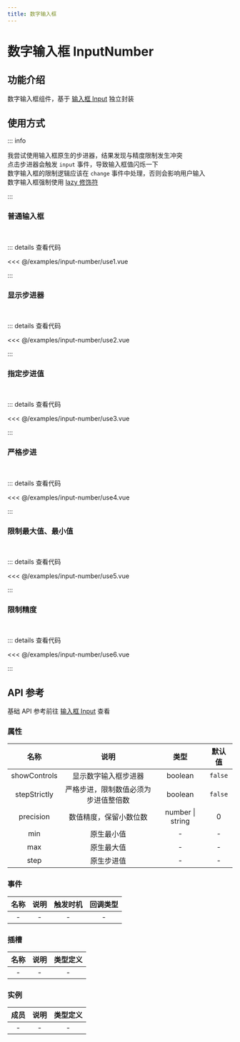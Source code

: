 ```yaml
---
title: 数字输入框
---
```


# 数字输入框 InputNumber

## 功能介绍

数字输入框组件，基于 [输入框 Input](/examples/input) 独立封装

## 使用方式

::: info

我尝试使用输入框原生的步进器，结果发现与精度限制发生冲突  
点击步进器会触发 `input` 事件，导致输入框值闪烁一下  
数字输入框的限制逻辑应该在 `change` 事件中处理，否则会影响用户输入  
数字输入框强制使用 [lazy 修饰符](/examples/input/index.md#v-model-修饰符)

:::

### 普通输入框

<br />
<InputNumberUse1 />

::: details 查看代码

<<< @/examples/input-number/use1.vue

:::

### 显示步进器

<br />
<InputNumberUse2 />

::: details 查看代码

<<< @/examples/input-number/use2.vue

:::

### 指定步进值

<br />
<InputNumberUse3 />

::: details 查看代码

<<< @/examples/input-number/use3.vue

:::

### 严格步进

<br />
<InputNumberUse4 />

::: details 查看代码

<<< @/examples/input-number/use4.vue

:::

### 限制最大值、最小值

<br />
<InputNumberUse5 />

::: details 查看代码

<<< @/examples/input-number/use5.vue

:::

### 限制精度

<br />
<InputNumberUse6 />

::: details 查看代码

<<< @/examples/input-number/use6.vue

:::

## API 参考

基础 API 参考前往 [输入框 Input](/examples/input) 查看

### 属性

|     名称     |                 说明                 |       类型       | 默认值  |
| :----------: | :----------------------------------: | :--------------: | :-----: |
| showControls |         显示数字输入框步进器         |     boolean      | `false` |
| stepStrictly | 严格步进，限制数值必须为步进值整倍数 |     boolean      | `false` |
|  precision   |        数值精度，保留小数位数        | number \| string |    0    |
|     min      |              原生最小值              |        -         |    -    |
|     max      |              原生最大值              |        -         |    -    |
|     step     |              原生步进值              |        -         |    -    |

### 事件

| 名称 | 说明 | 触发时机 | 回调类型 |
| :--: | :--: | :------: | :------: |
|  -   |  -   |    -     |    -     |

### 插槽

| 名称 | 说明 | 类型定义 |
| :--: | :--: | :------: |
|  -   |  -   |    -     |

### 实例

| 成员 | 说明 | 类型定义 |
| :--: | :--: | :------: |
|  -   |  -   |    -     |

<script setup>
import InputNumberUse1 from './use1.vue';
import InputNumberUse2 from './use2.vue';
import InputNumberUse3 from './use3.vue';
import InputNumberUse4 from './use4.vue';
import InputNumberUse5 from './use5.vue';
import InputNumberUse6 from './use6.vue';
</script>
